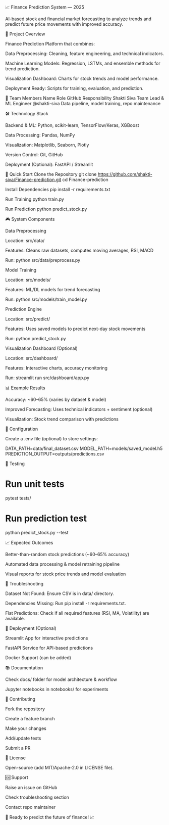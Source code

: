 📈 Finance Prediction System — 2025

AI-based stock and financial market forecasting to analyze trends and predict future price movements with improved accuracy.

🎯 Project Overview

Finance Prediction Platform that combines:

Data Preprocessing: Cleaning, feature engineering, and technical indicators.

Machine Learning Models: Regression, LSTMs, and ensemble methods for trend prediction.

Visualization Dashboard: Charts for stock trends and model performance.

Deployment Ready: Scripts for training, evaluation, and prediction.

👥 Team Members
Name	Role	GitHub	Responsibility
Shakti Siva	Team Lead & ML Engineer	@shakti-siva
	Data pipeline, model training, repo maintenance


🛠️ Technology Stack

Backend & ML: Python, scikit-learn, TensorFlow/Keras, XGBoost

Data Processing: Pandas, NumPy

Visualization: Matplotlib, Seaborn, Plotly

Version Control: Git, GitHub

Deployment (Optional): FastAPI / Streamlit

🚀 Quick Start
Clone the Repository
git clone https://github.com/shakti-siva/Finance-prediction.git
cd Finance-prediction

Install Dependencies
pip install -r requirements.txt

Run Training
python train.py

Run Prediction
python predict_stock.py

🎮 System Components

Data Preprocessing

Location: src/data/

Features: Cleans raw datasets, computes moving averages, RSI, MACD

Run: python src/data/preprocess.py

Model Training

Location: src/models/

Features: ML/DL models for trend forecasting

Run: python src/models/train_model.py

Prediction Engine

Location: src/predict/

Features: Uses saved models to predict next-day stock movements

Run: python predict_stock.py

Visualization Dashboard (Optional)

Location: src/dashboard/

Features: Interactive charts, accuracy monitoring

Run: streamlit run src/dashboard/app.py

📊 Example Results

Accuracy: ~60–65% (varies by dataset & model)

Improved Forecasting: Uses technical indicators + sentiment (optional)

Visualization: Stock trend comparison with predictions

🔧 Configuration

Create a .env file (optional) to store settings:

DATA_PATH=data/final_dataset.csv
MODEL_PATH=models/saved_model.h5
PREDICTION_OUTPUT=outputs/predictions.csv

🧪 Testing
# Run unit tests
pytest tests/

# Run prediction test
python predict_stock.py --test

📈 Expected Outcomes

Better-than-random stock predictions (~60–65% accuracy)

Automated data processing & model retraining pipeline

Visual reports for stock price trends and model evaluation

🐛 Troubleshooting

Dataset Not Found: Ensure CSV is in data/ directory.

Dependencies Missing: Run pip install -r requirements.txt.

Flat Predictions: Check if all required features (RSI, MA, Volatility) are available.

🚀 Deployment (Optional)

Streamlit App for interactive predictions

FastAPI Service for API-based predictions

Docker Support (can be added)

📚 Documentation

Check docs/ folder for model architecture & workflow

Jupyter notebooks in notebooks/ for experiments

🤝 Contributing

Fork the repository

Create a feature branch

Make your changes

Add/update tests

Submit a PR

📄 License

Open-source (add MIT/Apache-2.0 in LICENSE file).

🆘 Support

Raise an issue on GitHub

Check troubleshooting section

Contact repo maintainer

🎯 Ready to predict the future of finance! 📈
